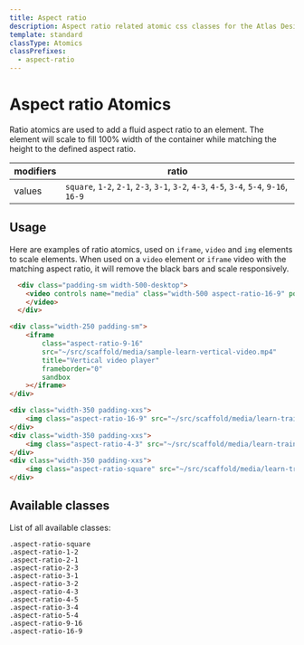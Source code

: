 ```yaml
---
title: Aspect ratio
description: Aspect ratio related atomic css classes for the Atlas Design System
template: standard
classType: Atomics
classPrefixes:
  - aspect-ratio
---
```


# Aspect ratio Atomics

Ratio atomics are used to add a fluid aspect ratio to an element. The element will scale to fill 100% width of the container while matching the height to the defined aspect ratio.

| modifiers | ratio                                                                                   |
| --------- | --------------------------------------------------------------------------------------- |
| values    | `square`, `1-2`, `2-1`, `2-3`, `3-1`, `3-2`, `4-3`, `4-5`, `3-4`, `5-4`, `9-16`, `16-9` |

## Usage

Here are examples of ratio atomics, used on `iframe`, `video` and `img` elements to scale elements. When used on a `video` element or `iframe` video with the matching aspect ratio, it will remove the black bars and scale responsively.

```html
  <div class="padding-sm width-500-desktop">
  	<video controls name="media" class="width-500 aspect-ratio-16-9" poster="~/src/scaffold/media/sample-learn-video-thumbnail.jpg" src="~/src/scaffold/media/sample-learn-video.mp4" type="video/mp4" />
  	</video>
  </div>
```

```html
<div class="width-250 padding-sm">
	<iframe
		class="aspect-ratio-9-16"
		src="~/src/scaffold/media/sample-learn-vertical-video.mp4"
		title="Vertical video player"
		frameborder="0"
		sandbox
	></iframe>
</div>
```

```html
<div class="width-350 padding-xxs">
	<img class="aspect-ratio-16-9" src="~/src/scaffold/media/learn-training.jpg" />
</div>
<div class="width-350 padding-xxs">
	<img class="aspect-ratio-4-3" src="~/src/scaffold/media/learn-training.jpg" />
</div>
<div class="width-350 padding-xxs">
	<img class="aspect-ratio-square" src="~/src/scaffold/media/learn-training.jpg" />
</div>
```

## Available classes

List of all available classes:

```atomics-filter
.aspect-ratio-square
.aspect-ratio-1-2
.aspect-ratio-2-1
.aspect-ratio-2-3
.aspect-ratio-3-1
.aspect-ratio-3-2
.aspect-ratio-4-3
.aspect-ratio-4-5
.aspect-ratio-3-4
.aspect-ratio-5-4
.aspect-ratio-9-16
.aspect-ratio-16-9
```
